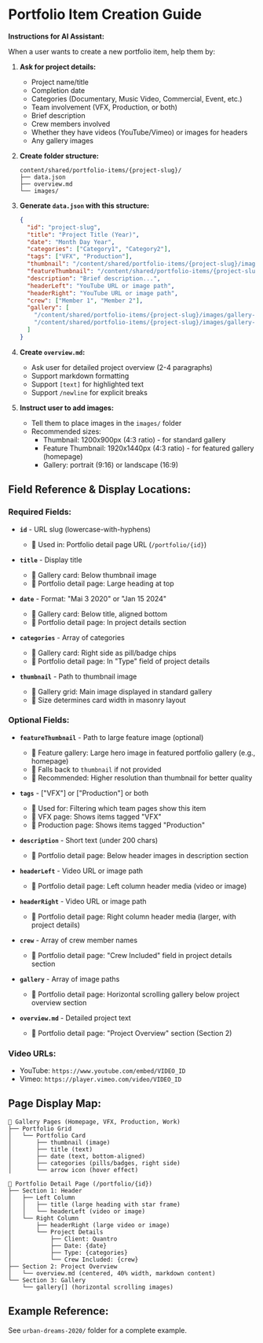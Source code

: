 # Portfolio Item Creation Guide

**Instructions for AI Assistant:**

When a user wants to create a new portfolio item, help them by:

1. **Ask for project details:**
   - Project name/title
   - Completion date
   - Categories (Documentary, Music Video, Commercial, Event, etc.)
   - Team involvement (VFX, Production, or both)
   - Brief description
   - Crew members involved
   - Whether they have videos (YouTube/Vimeo) or images for headers
   - Any gallery images

2. **Create folder structure:**
   ```
   content/shared/portfolio-items/{project-slug}/
   ├── data.json
   ├── overview.md
   └── images/
   ```

3. **Generate `data.json` with this structure:**
   ```json
   {
     "id": "project-slug",
     "title": "Project Title (Year)",
     "date": "Month Day Year",
     "categories": ["Category1", "Category2"],
     "tags": ["VFX", "Production"],
     "thumbnail": "/content/shared/portfolio-items/{project-slug}/images/thumbnail.jpg",
     "featureThumbnail": "/content/shared/portfolio-items/{project-slug}/images/feature-thumbnail.jpg",
     "description": "Brief description...",
     "headerLeft": "YouTube URL or image path",
     "headerRight": "YouTube URL or image path",
     "crew": ["Member 1", "Member 2"],
     "gallery": [
       "/content/shared/portfolio-items/{project-slug}/images/gallery-1.jpg",
       "/content/shared/portfolio-items/{project-slug}/images/gallery-2.jpg"
     ]
   }
   ```

4. **Create `overview.md`:**
   - Ask user for detailed project overview (2-4 paragraphs)
   - Support markdown formatting
   - Support `[text]` for highlighted text
   - Support `/newline` for explicit breaks

5. **Instruct user to add images:**
   - Tell them to place images in the `images/` folder
   - Recommended sizes:
     - Thumbnail: 1200x900px (4:3 ratio) - for standard gallery
     - Feature Thumbnail: 1920x1440px (4:3 ratio) - for featured gallery (homepage)
     - Gallery: portrait (9:16) or landscape (16:9)

## Field Reference & Display Locations:

### Required Fields:

- **`id`** - URL slug (lowercase-with-hyphens)
  - 📍 Used in: Portfolio detail page URL (`/portfolio/{id}`)

- **`title`** - Display title
  - 📍 Gallery card: Below thumbnail image
  - 📍 Portfolio detail page: Large heading at top

- **`date`** - Format: "Mai 3 2020" or "Jan 15 2024"
  - 📍 Gallery card: Below title, aligned bottom
  - 📍 Portfolio detail page: In project details section

- **`categories`** - Array of categories
  - 📍 Gallery card: Right side as pill/badge chips
  - 📍 Portfolio detail page: In "Type" field of project details

- **`thumbnail`** - Path to thumbnail image
  - 📍 Gallery grid: Main image displayed in standard gallery
  - 📍 Size determines card width in masonry layout

### Optional Fields:

- **`featureThumbnail`** - Path to large feature image (optional)
  - 📍 Feature gallery: Large hero image in featured portfolio gallery (e.g., homepage)
  - 📍 Falls back to `thumbnail` if not provided
  - 📍 Recommended: Higher resolution than thumbnail for better quality

- **`tags`** - ["VFX"] or ["Production"] or both
  - 📍 Used for: Filtering which team pages show this item
  - 📍 VFX page: Shows items tagged "VFX"
  - 📍 Production page: Shows items tagged "Production"

- **`description`** - Short text (under 200 chars)
  - 📍 Portfolio detail page: Below header images in description section

- **`headerLeft`** - Video URL or image path
  - 📍 Portfolio detail page: Left column header media (video or image)

- **`headerRight`** - Video URL or image path
  - 📍 Portfolio detail page: Right column header media (larger, with project details)

- **`crew`** - Array of crew member names
  - 📍 Portfolio detail page: "Crew Included" field in project details section

- **`gallery`** - Array of image paths
  - 📍 Portfolio detail page: Horizontal scrolling gallery below project overview section

- **`overview.md`** - Detailed project text
  - 📍 Portfolio detail page: "Project Overview" section (Section 2)

### Video URLs:
- YouTube: `https://www.youtube.com/embed/VIDEO_ID`
- Vimeo: `https://player.vimeo.com/video/VIDEO_ID`

## Page Display Map:

```
📄 Gallery Pages (Homepage, VFX, Production, Work)
├── Portfolio Grid
│   └── Portfolio Card
│       ├── thumbnail (image)
│       ├── title (text)
│       ├── date (text, bottom-aligned)
│       ├── categories (pills/badges, right side)
│       └── arrow icon (hover effect)

📄 Portfolio Detail Page (/portfolio/{id})
├── Section 1: Header
│   ├── Left Column
│   │   ├── title (large heading with star frame)
│   │   └── headerLeft (video or image)
│   └── Right Column
│       ├── headerRight (large video or image)
│       └── Project Details
│           ├── Client: Quantro
│           ├── Date: {date}
│           ├── Type: {categories}
│           └── Crew Included: {crew}
├── Section 2: Project Overview
│   └── overview.md (centered, 40% width, markdown content)
└── Section 3: Gallery
    └── gallery[] (horizontal scrolling images)
```

## Example Reference:

See `urban-dreams-2020/` folder for a complete example.
